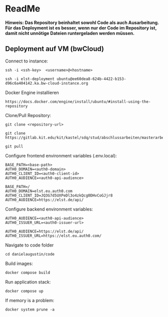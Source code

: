 # ReadMe

**Hinweis: Das Repository beinhaltet sowohl Code als auch Ausarbeitung. Für das Deployment ist es besser, wenn nur der Code im Repository ist, damit nicht unnötige Dateien runtergeladen werden müssen.**

## Deployment auf VM (bwCloud)

Connect to instance:

    ssh -i <ssh-key>  <username>@<hostname>

    ssh -i elst-deployment ubuntu@ee60dea8-624b-4422-b153-d96c6a404142.ka.bw-cloud-instance.org

Docker Engine installieren

    https://docs.docker.com/engine/install/ubuntu/#install-using-the-repository

Clone/Pull Repository:

    git clone <repository-url>

    git clone https://gitlab.kit.edu/kit/kastel/sdq/stud/abschlussarbeiten/masterarbeiten/danielaugustin.git

    git pull

Configure frontend environment variables (.env.local):

    BASE_PATH=<base-path>
    AUTH0_DOMAIN=<auth0-domain>
    AUTH0_CLIENT_ID=<auth0-client-id>
    AUTH0_AUDIENCE=<auth0-api-audience>

    BASE_PATH=/
    AUTH0_DOMAIN=elst.eu.auth0.com
    AUTH0_CLIENT_ID=JQ3G7d5UXPeDl3o4zkQcg0DHvCoGJjr8
    AUTH0_AUDIENCE=https://elst.de/api/

Configure backend environment variables:

    AUTH0_AUDIENCE=<auth0-api-audience>
    AUTH0_ISSUER_URL=<auth0-issuer-url>

    AUTH0_AUDIENCE=https://elst.de/api/
    AUTH0_ISSUER_URL=https://elst.eu.auth0.com/

Navigate to code folder

    cd danielaugustin/code

Build images:

    docker compose build

Run application stack:

    docker compose up

If memory is a problem:

    docker system prune -a
